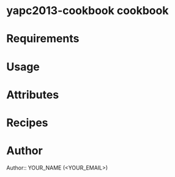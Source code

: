 # yapc2013-cookbook cookbook

# Requirements

# Usage

# Attributes

# Recipes

# Author

Author:: YOUR_NAME (<YOUR_EMAIL>)
